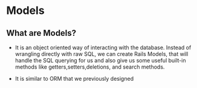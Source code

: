 # Models

## What are Models?

* It is an object oriented way of interacting with the database. Instead of wrangling directly with raw SQL, we can create Rails Models, that will handle the SQL querying for us and also give us some useful built-in methods like getters,setters,deletions, and search methods.

* It is similar to ORM that we previously designed